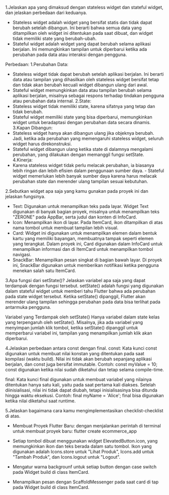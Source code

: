 1.Jelaskan apa yang dimaksud dengan stateless widget dan stateful widget, dan jelaskan perbedaan dari keduanya.

- Stateless widget adalah widget yang bersifat statis dan tidak dapat berubah setelah dibangun. Ini berarti bahwa semua data yang ditampilkan oleh widget ini ditentukan pada saat dibuat, dan widget tidak memiliki state yang berubah-ubah.
- Stateful widget adalah widget yang dapat berubah selama aplikasi berjalan. Ini memungkinkan tampilan untuk diperbarui ketika ada perubahan pada data atau interaksi dengan pengguna. 

Perbedaan:
1.Perubahan Data: 
- Stateless widget tidak dapat berubah setelah aplikasi berjalan. Ini berarti data atau tampilan yang dihasilkan oleh stateless widget bersifat tetap dan tidak akan berubah kecuali widget dibangun ulang dari awal. 
- Stateful widget memungkinkan data atau tampilan berubah selama aplikasi berjalan, misalnya sebagai respons terhadap tindakan pengguna atau perubahan data internal.
2.State: 
- Stateless widget tidak memiliki state, karena sifatnya yang tetap dan tidak berubah. 
- Stateful widget memiliki state yang bisa diperbarui, memungkinkan widget untuk beradaptasi dengan perubahan data secara dinamis.
3.Kapan Dibangun: 
- Stateless widget hanya akan dibangun ulang jika objeknya berubah. Jadi, ketika ada perubahan yang memengaruhi stateless widget, seluruh widget harus direkonstruksi. 
- Stateful widget dibangun ulang ketika state di dalamnya mengalami perubahan, yang dilakukan dengan memanggil fungsi setState.
4.Kinerja: 
- Karena stateless widget tidak perlu melacak perubahan, ia biasanya lebih ringan dan lebih efisien dalam penggunaan sumber daya. - Stateful widget memerlukan lebih banyak sumber daya karena harus melacak perubahan state dan merender ulang tampilan sesuai kebutuhan.

2.Sebutkan widget apa saja yang kamu gunakan pada proyek ini dan jelaskan fungsinya.
- Text: Digunakan untuk menampilkan teks pada layar. Widget Text digunakan di banyak bagian proyek, misalnya untuk menampilkan teks "ZERONE" pada AppBar, serta judul dan konten di InfoCard.
- Icon: Menampilkan ikon di layar. Pada ItemCard, ikon ditampilkan di atas nama tombol untuk membuat tampilan lebih visual.
- Card: Widget ini digunakan untuk menampilkan elemen dalam bentuk kartu yang memiliki bayangan, membuatnya tampak seperti elemen yang terangkat. Dalam proyek ini, Card digunakan dalam InfoCard untuk menampilkan informasi dan di ItemCard untuk menampilkan tombol navigasi.
- SnackBar: Menampilkan pesan singkat di bagian bawah layar. Di proyek ini, SnackBar digunakan untuk memberikan notifikasi ketika pengguna menekan salah satu ItemCard.


3.Apa fungsi dari setState()? Jelaskan variabel apa saja yang dapat terdampak dengan fungsi tersebut.
setState() adalah fungsi yang digunakan dalam stateful widget untuk memberi tahu Flutter bahwa ada perubahan pada state widget tersebut. Ketika setState() dipanggil, Flutter akan merender ulang tampilan sehingga perubahan pada data bisa terlihat pada antarmuka pengguna.

Variabel yang Terdampak oleh setState() Hanya variabel dalam state kelas yang terpengaruh oleh setState(). Misalnya, jika ada variabel yang menyimpan jumlah klik tombol, ketika setState() dipanggil untuk memperbarui variabel ini, tampilan yang menampilkan jumlah klik akan diperbarui.

4.Jelaskan perbedaan antara const dengan final.
const: Kata kunci const digunakan untuk membuat nilai konstan yang ditentukan pada saat kompilasi (waktu build). Nilai ini tidak akan berubah sepanjang aplikasi berjalan, dan const juga bersifat immutable. Contoh: const myValue = 10;
const digunakan ketika nilai sudah diketahui dan tetap selama compile-time.

final: Kata kunci final digunakan untuk membuat variabel yang nilainya ditentukan hanya satu kali, yaitu pada saat pertama kali diakses. Setelah diinisialisasi, nilai ini tidak dapat diubah, tetapi inisialisasinya bisa ditunda hingga waktu eksekusi. Contoh: final myName = 'Alice';
final bisa digunakan ketika nilai diketahui saat runtime.

5.Jelaskan bagaimana cara kamu mengimplementasikan checklist-checklist di atas.

- Membuat Proyek Flutter Baru:  dengan menjalankan perintah di terminal untuk membuat proyek baru: flutter create ecommerce_app

- Setiap tombol dibuat menggunakan widget ElevatedButton.icon, yang memungkinkan ikon dan teks berada dalam satu tombol.
Ikon yang digunakan adalah Icons.store untuk "Lihat Produk", Icons.add untuk "Tambah Produk", dan Icons.logout untuk "Logout".

- Mengatur warna backgrounf untuk setiap button dengan case switch pada Widget build di class ItemCard.

- Menampilkan pesan dengan ScaffoldMessenger pada saat card di tap pada Widget build di class ItemCard.